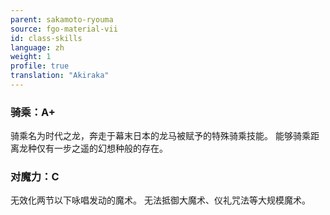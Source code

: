 ```yaml
---
parent: sakamoto-ryouma
source: fgo-material-vii
id: class-skills
language: zh
weight: 1
profile: true
translation: "Akiraka"
---
```


### 骑乘：A+

骑乘名为时代之龙，奔走于幕末日本的龙马被赋予的特殊骑乘技能。
能够骑乘距离龙种仅有一步之遥的幻想种般的存在。

### 对魔力：C

无效化两节以下咏唱发动的魔术。
无法抵御大魔术、仪礼咒法等大规模魔术。
